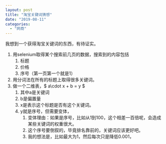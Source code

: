 ```yaml
---
layout: post
title: "淘宝关键词猜想"
date: "2019-08-11"
categories: 
  - "网商"
---
```


我想到一个获得淘宝关键词的东西，有待证实。

1. 用selenium取得某个搜索前几页的数据，搜索到的内容包括
    1. 标题
    2. 价格
    3. 序号（第一页第一个就是1）
2. 用分词法在所有的标题上取得很多关键词。
3. 做一个二维表，$ a\\cdot x + b = y $
    1. 其中a是关键词
    2. b是偏置量
    3. x是表示这个标题是否有这个关键词。
    4. y就是序号，但需要变体，
        1. 变体理由：如果是序号，比如从1到100，这个相差一百倍呢，会造成某些关键词的权重很大。
        2. 这个序号要倒叙的，毕竟排名靠前的，关键词应该更好吧。
        3. 我的想法是，比如最大为1，然后每次只是降低0.001，
